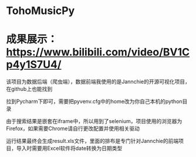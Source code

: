 # TohoMusicPy
# 成果展示：https://www.bilibili.com/video/BV1Cp4y1S7U4/

该项目为数据后端（爬虫端），数据前端我使用的是Jannchie的开源可视化项目，在github上也能找到

拉到Pycharm下即可，需要把pyvenv.cfg中的home改为你自己本机的python目录

由于搜索结果是嵌套在iframe中，所以用到了selenium，项目使用的浏览器为Firefox，如果需要Chrome请自行更改配置并使用相关驱动

运行结果最终会生成result.xls文件，里面的排布是专门针对Jannchie的前端项目，导入时需要用Excel软件将date转换为日期类型
